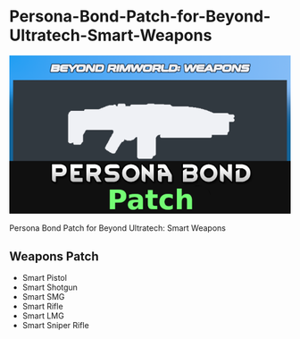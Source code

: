 # Persona-Bond-Patch-for-Beyond-Ultratech-Smart-Weapons

![](https://github.com/dave40k/Persona-Bond-Patch-for-Beyond-Ultratech-Smart-Weapons/blob/main/About/preview.png)

Persona Bond Patch for Beyond Ultratech: Smart Weapons

## Weapons Patch
- Smart Pistol
- Smart Shotgun
- Smart SMG
- Smart Rifle
- Smart LMG
- Smart Sniper Rifle
